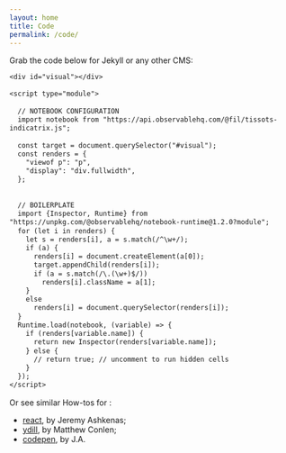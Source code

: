 ```yaml
---
layout: home
title: Code
permalink: /code/
---
```


Grab the code below for Jekyll or any other CMS:



```{html}
<div id="visual"></div>

<script type="module">

  // NOTEBOOK CONFIGURATION
  import notebook from "https://api.observablehq.com/@fil/tissots-indicatrix.js";

  const target = document.querySelector("#visual");
  const renders = {
    "viewof p": "p",
    "display": "div.fullwidth",
  };


  // BOILERPLATE
  import {Inspector, Runtime} from "https://unpkg.com/@observablehq/notebook-runtime@1.2.0?module";
  for (let i in renders) {
    let s = renders[i], a = s.match(/^\w+/);
    if (a) {
      renders[i] = document.createElement(a[0]);
      target.appendChild(renders[i]);
      if (a = s.match(/\.(\w+)$/))
        renders[i].className = a[1]; 
    }
    else
      renders[i] = document.querySelector(renders[i]);
  }
  Runtime.load(notebook, (variable) => {
    if (renders[variable.name]) {
      return new Inspector(renders[variable.name]);
    } else {
      // return true; // uncomment to run hidden cells
    }
  });
</script>
```

Or see similar How-tos for :
- [react](https://beta.observablehq.com/@jashkenas/how-to-embed-a-notebook-in-a-react-app), by Jeremy Ashkenas;
- [ydill](https://mathisonian.github.io/observable-idyll/), by Matthew Conlen;
- [codepen](https://codepen.io/jashkenas/pen/gzZXPG), by J.A.

<style>
pre, code {
  font-size: 0.75rem;
  line-height: 0.95rem;
}
</style>